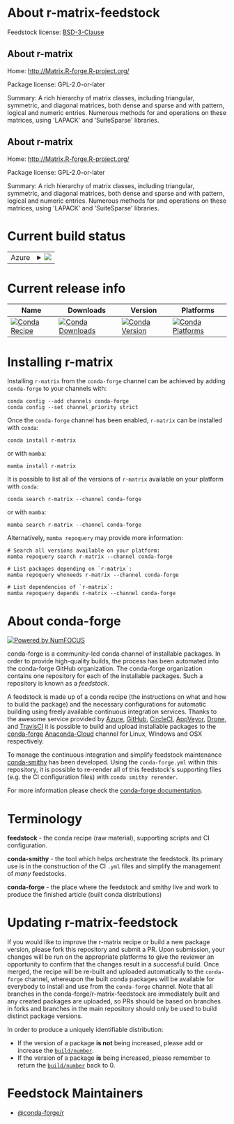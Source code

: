 About r-matrix-feedstock
========================

Feedstock license: [BSD-3-Clause](https://github.com/conda-forge/r-matrix-feedstock/blob/main/LICENSE.txt)


About r-matrix
--------------

Home: http://Matrix.R-forge.R-project.org/

Package license: GPL-2.0-or-later

Summary: A rich hierarchy of matrix classes, including triangular, symmetric, and diagonal matrices, both dense and sparse and with pattern, logical and numeric entries.   Numerous methods for and operations on these matrices, using 'LAPACK' and 'SuiteSparse' libraries.

About r-matrix
--------------

Home: http://Matrix.R-forge.R-project.org/

Package license: GPL-2.0-or-later

Summary: A rich hierarchy of matrix classes, including triangular, symmetric, and diagonal matrices, both dense and sparse and with pattern, logical and numeric entries.   Numerous methods for and operations on these matrices, using 'LAPACK' and 'SuiteSparse' libraries.

Current build status
====================


<table>
    
  <tr>
    <td>Azure</td>
    <td>
      <details>
        <summary>
          <a href="https://dev.azure.com/conda-forge/feedstock-builds/_build/latest?definitionId=1335&branchName=main">
            <img src="https://dev.azure.com/conda-forge/feedstock-builds/_apis/build/status/r-matrix-feedstock?branchName=main">
          </a>
        </summary>
        <table>
          <thead><tr><th>Variant</th><th>Status</th></tr></thead>
          <tbody><tr>
              <td>linux_64_r_base4.2</td>
              <td>
                <a href="https://dev.azure.com/conda-forge/feedstock-builds/_build/latest?definitionId=1335&branchName=main">
                  <img src="https://dev.azure.com/conda-forge/feedstock-builds/_apis/build/status/r-matrix-feedstock?branchName=main&jobName=linux&configuration=linux%20linux_64_r_base4.2" alt="variant">
                </a>
              </td>
            </tr><tr>
              <td>linux_64_r_base4.3</td>
              <td>
                <a href="https://dev.azure.com/conda-forge/feedstock-builds/_build/latest?definitionId=1335&branchName=main">
                  <img src="https://dev.azure.com/conda-forge/feedstock-builds/_apis/build/status/r-matrix-feedstock?branchName=main&jobName=linux&configuration=linux%20linux_64_r_base4.3" alt="variant">
                </a>
              </td>
            </tr><tr>
              <td>linux_aarch64_r_base4.2</td>
              <td>
                <a href="https://dev.azure.com/conda-forge/feedstock-builds/_build/latest?definitionId=1335&branchName=main">
                  <img src="https://dev.azure.com/conda-forge/feedstock-builds/_apis/build/status/r-matrix-feedstock?branchName=main&jobName=linux&configuration=linux%20linux_aarch64_r_base4.2" alt="variant">
                </a>
              </td>
            </tr><tr>
              <td>linux_aarch64_r_base4.3</td>
              <td>
                <a href="https://dev.azure.com/conda-forge/feedstock-builds/_build/latest?definitionId=1335&branchName=main">
                  <img src="https://dev.azure.com/conda-forge/feedstock-builds/_apis/build/status/r-matrix-feedstock?branchName=main&jobName=linux&configuration=linux%20linux_aarch64_r_base4.3" alt="variant">
                </a>
              </td>
            </tr><tr>
              <td>linux_ppc64le_r_base4.2</td>
              <td>
                <a href="https://dev.azure.com/conda-forge/feedstock-builds/_build/latest?definitionId=1335&branchName=main">
                  <img src="https://dev.azure.com/conda-forge/feedstock-builds/_apis/build/status/r-matrix-feedstock?branchName=main&jobName=linux&configuration=linux%20linux_ppc64le_r_base4.2" alt="variant">
                </a>
              </td>
            </tr><tr>
              <td>linux_ppc64le_r_base4.3</td>
              <td>
                <a href="https://dev.azure.com/conda-forge/feedstock-builds/_build/latest?definitionId=1335&branchName=main">
                  <img src="https://dev.azure.com/conda-forge/feedstock-builds/_apis/build/status/r-matrix-feedstock?branchName=main&jobName=linux&configuration=linux%20linux_ppc64le_r_base4.3" alt="variant">
                </a>
              </td>
            </tr><tr>
              <td>osx_64_r_base4.2</td>
              <td>
                <a href="https://dev.azure.com/conda-forge/feedstock-builds/_build/latest?definitionId=1335&branchName=main">
                  <img src="https://dev.azure.com/conda-forge/feedstock-builds/_apis/build/status/r-matrix-feedstock?branchName=main&jobName=osx&configuration=osx%20osx_64_r_base4.2" alt="variant">
                </a>
              </td>
            </tr><tr>
              <td>osx_64_r_base4.3</td>
              <td>
                <a href="https://dev.azure.com/conda-forge/feedstock-builds/_build/latest?definitionId=1335&branchName=main">
                  <img src="https://dev.azure.com/conda-forge/feedstock-builds/_apis/build/status/r-matrix-feedstock?branchName=main&jobName=osx&configuration=osx%20osx_64_r_base4.3" alt="variant">
                </a>
              </td>
            </tr><tr>
              <td>osx_arm64_r_base4.2</td>
              <td>
                <a href="https://dev.azure.com/conda-forge/feedstock-builds/_build/latest?definitionId=1335&branchName=main">
                  <img src="https://dev.azure.com/conda-forge/feedstock-builds/_apis/build/status/r-matrix-feedstock?branchName=main&jobName=osx&configuration=osx%20osx_arm64_r_base4.2" alt="variant">
                </a>
              </td>
            </tr><tr>
              <td>osx_arm64_r_base4.3</td>
              <td>
                <a href="https://dev.azure.com/conda-forge/feedstock-builds/_build/latest?definitionId=1335&branchName=main">
                  <img src="https://dev.azure.com/conda-forge/feedstock-builds/_apis/build/status/r-matrix-feedstock?branchName=main&jobName=osx&configuration=osx%20osx_arm64_r_base4.3" alt="variant">
                </a>
              </td>
            </tr><tr>
              <td>win_64</td>
              <td>
                <a href="https://dev.azure.com/conda-forge/feedstock-builds/_build/latest?definitionId=1335&branchName=main">
                  <img src="https://dev.azure.com/conda-forge/feedstock-builds/_apis/build/status/r-matrix-feedstock?branchName=main&jobName=win&configuration=win%20win_64_" alt="variant">
                </a>
              </td>
            </tr>
          </tbody>
        </table>
      </details>
    </td>
  </tr>
</table>

Current release info
====================

| Name | Downloads | Version | Platforms |
| --- | --- | --- | --- |
| [![Conda Recipe](https://img.shields.io/badge/recipe-r--matrix-green.svg)](https://anaconda.org/conda-forge/r-matrix) | [![Conda Downloads](https://img.shields.io/conda/dn/conda-forge/r-matrix.svg)](https://anaconda.org/conda-forge/r-matrix) | [![Conda Version](https://img.shields.io/conda/vn/conda-forge/r-matrix.svg)](https://anaconda.org/conda-forge/r-matrix) | [![Conda Platforms](https://img.shields.io/conda/pn/conda-forge/r-matrix.svg)](https://anaconda.org/conda-forge/r-matrix) |

Installing r-matrix
===================

Installing `r-matrix` from the `conda-forge` channel can be achieved by adding `conda-forge` to your channels with:

```
conda config --add channels conda-forge
conda config --set channel_priority strict
```

Once the `conda-forge` channel has been enabled, `r-matrix` can be installed with `conda`:

```
conda install r-matrix
```

or with `mamba`:

```
mamba install r-matrix
```

It is possible to list all of the versions of `r-matrix` available on your platform with `conda`:

```
conda search r-matrix --channel conda-forge
```

or with `mamba`:

```
mamba search r-matrix --channel conda-forge
```

Alternatively, `mamba repoquery` may provide more information:

```
# Search all versions available on your platform:
mamba repoquery search r-matrix --channel conda-forge

# List packages depending on `r-matrix`:
mamba repoquery whoneeds r-matrix --channel conda-forge

# List dependencies of `r-matrix`:
mamba repoquery depends r-matrix --channel conda-forge
```


About conda-forge
=================

[![Powered by
NumFOCUS](https://img.shields.io/badge/powered%20by-NumFOCUS-orange.svg?style=flat&colorA=E1523D&colorB=007D8A)](https://numfocus.org)

conda-forge is a community-led conda channel of installable packages.
In order to provide high-quality builds, the process has been automated into the
conda-forge GitHub organization. The conda-forge organization contains one repository
for each of the installable packages. Such a repository is known as a *feedstock*.

A feedstock is made up of a conda recipe (the instructions on what and how to build
the package) and the necessary configurations for automatic building using freely
available continuous integration services. Thanks to the awesome service provided by
[Azure](https://azure.microsoft.com/en-us/services/devops/), [GitHub](https://github.com/),
[CircleCI](https://circleci.com/), [AppVeyor](https://www.appveyor.com/),
[Drone](https://cloud.drone.io/welcome), and [TravisCI](https://travis-ci.com/)
it is possible to build and upload installable packages to the
[conda-forge](https://anaconda.org/conda-forge) [Anaconda-Cloud](https://anaconda.org/)
channel for Linux, Windows and OSX respectively.

To manage the continuous integration and simplify feedstock maintenance
[conda-smithy](https://github.com/conda-forge/conda-smithy) has been developed.
Using the ``conda-forge.yml`` within this repository, it is possible to re-render all of
this feedstock's supporting files (e.g. the CI configuration files) with ``conda smithy rerender``.

For more information please check the [conda-forge documentation](https://conda-forge.org/docs/).

Terminology
===========

**feedstock** - the conda recipe (raw material), supporting scripts and CI configuration.

**conda-smithy** - the tool which helps orchestrate the feedstock.
                   Its primary use is in the construction of the CI ``.yml`` files
                   and simplify the management of *many* feedstocks.

**conda-forge** - the place where the feedstock and smithy live and work to
                  produce the finished article (built conda distributions)


Updating r-matrix-feedstock
===========================

If you would like to improve the r-matrix recipe or build a new
package version, please fork this repository and submit a PR. Upon submission,
your changes will be run on the appropriate platforms to give the reviewer an
opportunity to confirm that the changes result in a successful build. Once
merged, the recipe will be re-built and uploaded automatically to the
`conda-forge` channel, whereupon the built conda packages will be available for
everybody to install and use from the `conda-forge` channel.
Note that all branches in the conda-forge/r-matrix-feedstock are
immediately built and any created packages are uploaded, so PRs should be based
on branches in forks and branches in the main repository should only be used to
build distinct package versions.

In order to produce a uniquely identifiable distribution:
 * If the version of a package **is not** being increased, please add or increase
   the [``build/number``](https://docs.conda.io/projects/conda-build/en/latest/resources/define-metadata.html#build-number-and-string).
 * If the version of a package **is** being increased, please remember to return
   the [``build/number``](https://docs.conda.io/projects/conda-build/en/latest/resources/define-metadata.html#build-number-and-string)
   back to 0.

Feedstock Maintainers
=====================

* [@conda-forge/r](https://github.com/conda-forge/r/)

